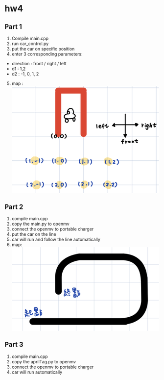 # hw4

## Part 1

1. Compile main.cpp
2. run car_control.py
3. put the car on specific position
4. enter 3 corresponding parameters:
  - direction : front / right / left
  - d1 : 1,2
  - d2 : -1, 0, 1, 2
5. map : 
![](https://github.com/Yu-Hsuan-Chen/hw4/blob/main/reverse_parking/IMG_3E9D4937EFDF-1.jpeg)

## Part 2
1. compile main.cpp
2. copy the main.py to openmv
3. connect the openmv to portable charger
4. put the car on the line
5. car will run and follow the line automatically
6. map:
![](https://github.com/Yu-Hsuan-Chen/hw4/blob/main/detect_line/IMG_0F083372617B-1.jpeg)

## Part 3
1. compile main.cpp
2. copy the aprilTag.py to openmv
3. connect the openmv to portable charger
4. car will run automatically
